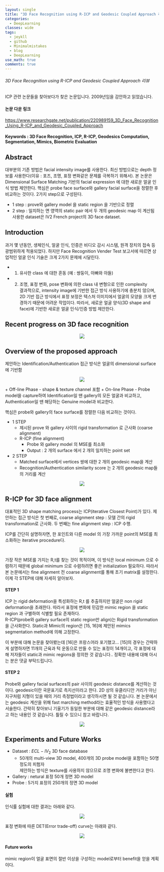 ```yaml
---
layout: single
title: "3D Face Recognition using R-ICP and Geodesic Coupled Approach 리뷰"
categories:
  - DeepLearning
classes: wide
tags:
  - jeykll
  - github
  - Minimalmistakes
  - blog
  - DeepLearning
use_math: true
comments: true
---
```


###### 3D Face Recognition using R-ICP and Geodesic Coupled Approach 리뷰  

ICP 관련 논문들을 찾아보다가 찾은 논문입니다. 2009년임을 감안하고 읽었습니다.  

#### 논문 다운 링크  
https://www.researchgate.net/publication/220989159_3D_Face_Recognition_Using_R-ICP_and_Geodesic_Coupled_Approach  

#### Keywords : 3D Face Recognition, ICP, R-ICP, Geodesics Computation, Segmentation, Mimics, Biometric Evaluation  

## Abstract  
대부분의 기존 방법은 facial intensity image를 사용한다. 최신 방법으로는 depth 정보를 사용한다(이유 : 포즈, 조명, 표정 변화같은 문제를 극복하기 위해서). 본 논문은 Dimensional Surface Matching 기반의 facial expression 에 대한 새로운 얼굴 인식 방법 제안한다. 핵심은 probe face surface와 gallery facial surface을 정렬한 후 비교하는 것이다. 2가지 step으로 구성된다.
+ 1 step : prove와 gallery model 을 static region 을 기반으로 정렬  
+ 2 step : 일치하는 면 영역의 static pair 에서 두 개의 geodesic map 이 계산됨  
사용한 dataset은 IV2 French project의 3D face dataset.  

## Introduction  
과거 몇 년동안, 생체인식, 얼굴 인식, 인증은 비디오 감시 시스템, 원격 장치의 접속 등 광범위하게 적용되었다. 하지만 Face Recognition Vender Test 보고서에 따르면 상업적인 얼굴 인식 기술은 크게 2가지 문제에 시달린다.  
+ 1. 유사한 class 에 대한 혼동 (예 : 쌍둥이, 아빠와 아들)  
+ 2. 조명, 표정 변화, pose 변화에 의한 class 내 변형으로 인한 complexity  
결과적으로, intensity image에 기반한 접근 방식 사용하기에 충분치 않으며, 2D 기반 접근 방식에서 표정 보정은 텍스처 이미지에서 얼굴의 모양을 크게 번경하기 때문에 어려운 작업이다. 따라서, 새로운 얼굴 양식(3D shape and face)에 기반한 새로운 얼굴 인식/인증 방법 제안한다.  

## Recent progress on 3D face recognition  
<p align="center"><img src="/img/R-ICP_1.jpg"></p>  

## Overview of the proposed approach  
제안하는 Identification/Authentication 접근 방식은 얼굴의 dimensional surface에 기반함  
<p align="center"><img src="/img/R-ICP_2.jpg"></p>  
+ Off-line Phase  
  - shape & texture channel 포함  
+ On-line Phase  
  - Probe model을 capture하여 Identification일 땐 gallery의 모든 얼굴과 비교하고, Authentication일 땐 해당하는 Genuine model과 비교한다.  

핵심은 probe와 gallery의 face surface를 정렬한 다음 비교하는 것이다.  
+ 1 STEP  
  - 제시된 prove 와 gallery 사이의 rigid transformation 로 근사화 (coarse alignment)  
  - R-ICP (fine alignment)  
    + Probe 와 gallery model 의 MSE를 최소화  
    + Output : 2 개의 surface 에서 2 개의 일치하는 point set  
+ 2 STEP  
  - Matched surface에서 vertices 쌍에 대한 2 개의 geodesic map을 계산  
  - Recognition/Authentication similarity score 는 2 개의 geodesic map들의 거리를 계산  
<p align="center"><img src="/img/R-ICP_3.jpg"></p>  

## R-ICP for 3D face alignment  
대표적인 3D shape matching process는 ICP(iterative Closest Point)가 있다. 제안하는 접근 방식은 첫 번째로, coarse alignment step : 모델 간의 rigid transformation로 근사화. 두 번째는 fine alignment step : ICP 수행.  

ICP를 간단히 설명하자면, 한 포인트와 다른 model 의 가장 가까운 point의 MSE를 최소화하는 iterative procedure다.  
<p align="center"><img src="/img/R-ICP_4.jpg"></p>  
가장 작은 MSE를 가지는 R,t를 찾는 것이 목적이며, 이 방식은 local minimum 으로 수렴하기 때문에 global minimum 으로 수렴하려면 좋은 initialization 필요하다. 따라서 본 논문에서는 fine alignment 전 coarse alignment를 통해 초기 matrix를 설정한다. 이제 각 STEP에 대해 자세히 알아보자.   

#### STEP 1
ICP 는 rigid deformation을 특성화하는 R,t 를 추출하지만 얼굴은 non rigid deformation을 초래한다. 따라서 표정에 변화에 민감한 mimic region 을 static region 과 구별하여 식별할 필요 존재하다.  
R-ICP(probe와 gallery surface의 static region만 align)는 Rigid transformation을 근사화한다. Static과 Mimic의 region은 [15, 16]에 제안된 mimics segmentation method에 의해 고정한다.

이 부분에 대해 논문을 찾아봤는데 [16]은 프랑스어라 포기했고... [15]의 경우는 간략하게 설명하자면 11개의 근육과 턱 운동으로 만들 수 있는 표정이 14개이고, 각 표정에 대해 저자들이 static과 mimic regions을 정의한 것 같습니다.. 정확한 내용에 대해 아시는 분은 댓글 부탁드립니다.  

#### STEP 2  
Probe와 gallery facial surfaces의 pair 사이의 geodesic distance를 계산하는 것이다. geodesic이란 국문표기로 측지선이라고 한다. 2D 상의 유클리디안 거리가 아닌 지구처럼 지형이 있을 때의 거리 측정법이라고 생각하시면 될 것 같습니다. 본 논문에서는 geodesic 계산을 위해 fast marching method라는 효율적인 방식을 사용했다고 서술한다. 간략히 찾아보니 기울기가 동일한 부분에 대해 같은 geodesic distance라고 하는 내용인 것 같습니다. 틀릴 수 있으니 참고 바랍니다.
<p align="center"><img src="/img/R-ICP_5.jpg"></p>  

## Experiments and Future Works  
+ Dataset : $ECL-IV_{2}$ 3D face database  
  - 50개의 multi-view 3D model, 400개의 3D probe model을 포함하는 50명 정도의 피험자  
제안하는 방식은 texture를 사용하지 않으므로 조명 변화에 불변한다고 한다.  
+ Gallery : netural 표정 50개 정면 3D model  
+ Probe : 5가지 표정의 250개의 정면 3D model  

#### 실험  
인식률 실험에 대한 결과는 아래와 같다.  
<p align="center"><img src="/img/R-ICP_6.jpg"></p>  

표정 변화에 따른 DET(Error trade-off) curve는 아래와 같다.  
<p align="center"><img src="/img/R-ICP_7.jpg"></p>  

#### Future works  
mimic region이 얼굴 표면의 절반 이상을 구성하는 model로부터 benefit을 얻을 계획이다.  
